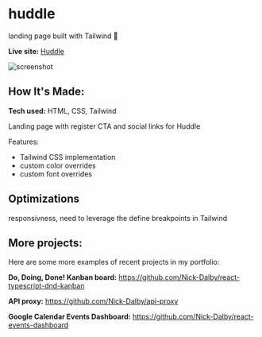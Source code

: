 # huddle

landing page built with Tailwind 💨

**Live site:** [Huddle](https://landing-page-demo-huddle.netlify.app/)

![screenshot](https://user-images.githubusercontent.com/99472735/197834384-fec350da-26cd-4ae4-b8f2-3fc44e1e1f65.jpeg)

## How It's Made:

**Tech used:** HTML, CSS, Tailwind

Landing page with register CTA and social links for Huddle

Features:

- Tailwind CSS implementation
- custom color overrides
- custom font overrides

## Optimizations

responsivness, need to leverage the define breakpoints in Tailwind

## More projects:

Here are some more examples of recent projects in my portfolio:

**Do, Doing, Done! Kanban board:** https://github.com/Nick-Dalby/react-typescript-dnd-kanban

**API proxy:** https://github.com/Nick-Dalby/api-proxy

**Google Calendar Events Dashboard:** https://github.com/Nick-Dalby/react-events-dashboard

